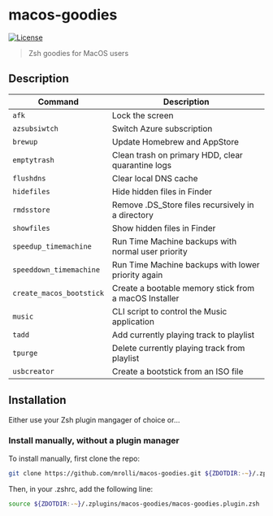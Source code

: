 # macos-goodies

[![License](https://img.shields.io/badge/license-MIT-007EC7)](/LICENSE)

> Zsh goodies for MacOS users

## Description

| Command                  | Description                                           |
| ------------------------ | ----------------------------------------------------- |
| `afk`                    | Lock the screen                                       |
| `azsubsiwtch`          | Switch Azure subscription                             |
| `brewup`                 | Update Homebrew and AppStore                          |
| `emptytrash`             | Clean trash on primary HDD, clear quarantine logs     |
| `flushdns`               | Clear local DNS cache                                 |
| `hidefiles`              | Hide hidden files in Finder                           |
| `rmdsstore`              | Remove .DS_Store files recursively in a directory     |
| `showfiles`              | Show hidden files in Finder                           |
| `speedup_timemachine`    | Run Time Machine backups with normal user priority    |
| `speeddown_timemachine`  | Run Time Machine backups with lower priority again    |
| `create_macos_bootstick` | Create a bootable memory stick from a macOS Installer |
| `music`                  | CLI script to control the Music application         |
| `tadd`                   | Add currently playing track to playlist               |
| `tpurge`                 | Delete currently playing track from playlist          |
| `usbcreator`             | Create a bootstick from an ISO file                   |

## Installation

Either use your Zsh plugin mangager of choice or...

### Install manually, without a plugin manager

To install manually, first clone the repo:

```zsh
git clone https://github.com/mrolli/macos-goodies.git ${ZDOTDIR:-~}/.zplugins/macos-goodies
```

Then, in your .zshrc, add the following line:

```zsh
source ${ZDOTDIR:-~}/.zplugins/macos-goodies/macos-goodies.plugin.zsh
```
